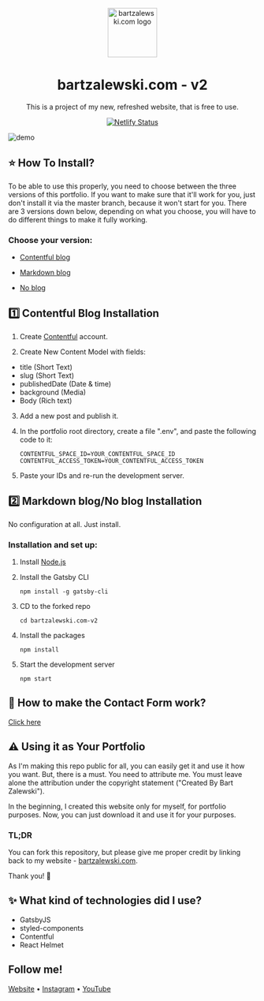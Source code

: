 <p align="center">
  <img src="https://i.imgur.com/ROJE2rc.png" width="100" alt="bartzalewski.com logo" />
</p>

<h1 align="center">
  bartzalewski.com - v2
</h1>

<p align="center">
  This is a project of my new, refreshed website, that is free to use.
</p>

<p align="center">
  <a href="https://app.netlify.com/sites/eager-lichterman-b07f67/deploys" target="_blank">
    <img src="https://api.netlify.com/api/v1/badges/84b336d8-8c1f-484e-ad19-efabafc468f0/deploy-status" alt="Netlify Status" />
  </a>
</p>

![demo](https://i.imgur.com/ApY87ek.png)

## ⭐ How To Install?

To be able to use this properly, you need to choose between the three versions of this portfolio. If you want to make sure that it'll work for you, just don't install it via the master branch, because it won't start for you. There are 3 versions down below, depending on what you choose, you will have to do different things to make it fully working.

### Choose your version:

* <a href="#contentful">Contentful blog</a>

* [Markdown blog](https://github.com/bartzalewski/bartzalewski.com-v2/tree/md-blog)

* [No blog](https://github.com/bartzalewski/bartzalewski.com-v2/tree/no-blog)

<h2 id="contentful">
  1️⃣ Contentful Blog Installation
</h2>

1. Create [Contentful](http://contentful.com) account.

2. Create New Content Model with fields:

- title (Short Text)
- slug (Short Text)
- publishedDate (Date & time)
- background (Media)
- Body (Rich text)

3. Add a new post and publish it.

4. In the portfolio root directory, create a file ".env", and paste the following code to it:

   ```
   CONTENTFUL_SPACE_ID=YOUR_CONTENTFUL_SPACE_ID
   CONTENTFUL_ACCESS_TOKEN=YOUR_CONTENTFUL_ACCESS_TOKEN
   ```
   
5. Paste your IDs and re-run the development server.

<h2 id="markdown">
  2️⃣ Markdown blog/No blog Installation
</h2>

No configuration at all. Just install.

### Installation and set up:

1. Install [Node.js](https://nodejs.org)

2. Install the Gatsby CLI

   ```
   npm install -g gatsby-cli
   ```

3. CD to the forked repo

   ```
   cd bartzalewski.com-v2
   ```

4. Install the packages

   ```
   npm install
   ```
   
5. Start the development server

   ```
   npm start
   ```
   
## 📝 How to make the Contact Form work?

[Click here](https://github.com/bartzalewski/bartzalewski.com-v2-mail)

## ⚠️ Using it as Your Portfolio

As I'm making this repo public for all, you can easily get it and use it how you want. But, there is a must. You need to attribute me. You must leave alone the attribution under the copyright statement ("Created By Bart Zalewski").

In the beginning, I created this website only for myself, for portfolio purposes. Now, you can just download it and use it for your purposes.

### TL;DR

You can fork this repository, but please give me proper credit by linking back to my website - [bartzalewski.com](https://bartzalewski.com).

Thank you! 💚

## ✨ What kind of technologies did I use?

- GatsbyJS
- styled-components
- Contentful
- React Helmet

## Follow me!

[Website](https://www.bartzalewski.com) • [Instagram](https://www.instagram.com/bart.code) • [YouTube](https://www.youtube.com/channel/UCwkU0-_RJbS16X5pbcW-tPQ)

